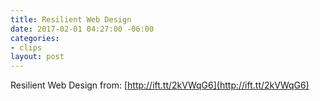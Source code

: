 ```yaml
---
title: Resilient Web Design
date: 2017-02-01 04:27:00 -06:00
categories:
- clips
layout: post
---
```


Resilient Web Design
from: [http://ift.tt/2kVWqG6](http://ift.tt/2kVWqG6)
